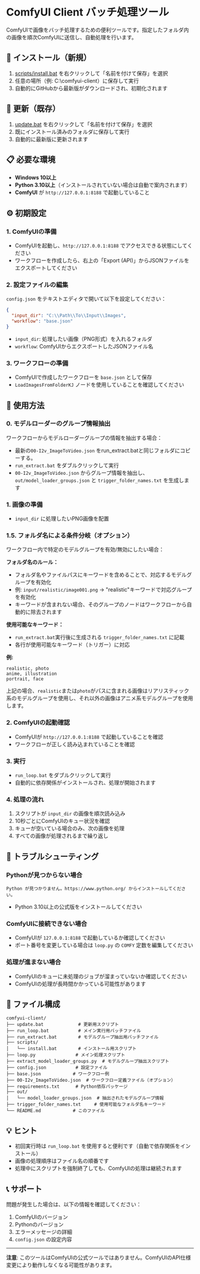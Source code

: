 # ComfyUI Client バッチ処理ツール

ComfyUIで画像をバッチ処理するための便利ツールです。指定したフォルダ内の画像を順次ComfyUIに送信し、自動処理を行います。

## 🚀 インストール（新規）

1. [scripts/install.bat](https://raw.githubusercontent.com/kahukumumon/comfyui-client/refs/heads/main/scripts/install.bat) を右クリックして「名前を付けて保存」を選択
2. 任意の場所（例: C:\comfyui-client）に保存して実行
3. 自動的にGitHubから最新版がダウンロードされ、初期化されます

## 🔄 更新（既存）

1. [update.bat](https://raw.githubusercontent.com/kahukumumon/comfyui-client/refs/heads/main/update.bat) を右クリックして「名前を付けて保存」を選択
2. 既にインストール済みのフォルダに保存して実行
3. 自動的に最新版に更新されます

## 📋 必要な環境

- **Windows 10以上**
- **Python 3.10以上**（インストールされていない場合は自動で案内されます）
- **ComfyUI** が `http://127.0.0.1:8188` で起動していること

## ⚙️ 初期設定

### 1. ComfyUIの準備
- ComfyUIを起動し、`http://127.0.0.1:8188` でアクセスできる状態にしてください
- ワークフローを作成したら、右上の「Export (API)」からJSONファイルをエクスポートしてください

### 2. 設定ファイルの編集
`config.json` をテキストエディタで開いて以下を設定してください：

```json
{
  "input_dir": "C:\\Path\\To\\Input\\Images",
  "workflow": "base.json"
}
```

- `input_dir`: 処理したい画像（PNG形式）を入れるフォルダ
- `workflow`: ComfyUIからエクスポートしたJSONファイル名

### 3. ワークフローの準備
- ComfyUIで作成したワークフローを `base.json` として保存
- `LoadImagesFromFolderKJ` ノードを使用していることを確認してください

## 🎯 使用方法

### 0. モデルローダーのグループ情報抽出
ワークフローからモデルローダーグループの情報を抽出する場合：
- 最新の`00-I2v_ImageToVideo.json` をrun_extract.batと同じフォルダにコピーする。
- `run_extract.bat` をダブルクリックして実行
- `00-I2v_ImageToVideo.json` からグループ情報を抽出し、`out/model_loader_groups.json` と `trigger_folder_names.txt` を生成します

### 1. 画像の準備
- `input_dir` に処理したいPNG画像を配置

### 1.5. フォルダ名による条件分岐（オプション）
ワークフロー内で特定のモデルグループを有効/無効にしたい場合：

**フォルダ名のルール：**
- フォルダ名やファイルパスにキーワードを含めることで、対応するモデルグループを有効化
- 例: `input/realistic/image001.png` → "realistic"キーワードで対応グループを有効化
- キーワードが含まれない場合、そのグループのノードはワークフローから自動的に除去されます

**使用可能なキーワード：**
- `run_extract.bat`実行後に生成される `trigger_folder_names.txt` に記載
- 各行が使用可能なキーワード（トリガー）に対応

**例:**
```
realistic, photo
anime, illustration
portrait, face
```

上記の場合、`realistic`または`photo`がパスに含まれる画像はリアリスティック系のモデルグループを使用し、それ以外の画像はアニメ系モデルグループを使用します。

### 2. ComfyUIの起動確認
- ComfyUIが `http://127.0.0.1:8188` で起動していることを確認
- ワークフローが正しく読み込まれていることを確認

### 3. 実行
- `run_loop.bat` をダブルクリックして実行
- 自動的に依存関係がインストールされ、処理が開始されます

### 4. 処理の流れ
1. スクリプトが `input_dir` の画像を順次読み込み
2. 10秒ごとにComfyUIのキュー状況を確認
3. キューが空いている場合のみ、次の画像を処理
4. すべての画像が処理されるまで繰り返し

## 🔧 トラブルシューティング

### Pythonが見つからない場合
```
Python が見つかりません。https://www.python.org/ からインストールしてください。
```
- Python 3.10以上の公式版をインストールしてください

### ComfyUIに接続できない場合
- ComfyUIが `127.0.0.1:8188` で起動しているか確認してください
- ポート番号を変更している場合は `loop.py` の `COMFY` 定数を編集してください

### 処理が進まない場合
- ComfyUIのキューに未処理のジョブが溜まっていないか確認してください
- ComfyUIの処理が長時間かかっている可能性があります

## 📁 ファイル構成

```
comfyui-client/
├── update.bat             # 更新用スクリプト
├── run_loop.bat           # メイン実行用バッチファイル
├── run_extract.bat        # モデルグループ抽出用バッチファイル
├── scripts/
│   └── install.bat        # インストール用スクリプト
├── loop.py               # メイン処理スクリプト
├── extract_model_loader_groups.py  # モデルグループ抽出スクリプト
├── config.json           # 設定ファイル
├── base.json            # ワークフロー例
├── 00-I2v_ImageToVideo.json  # ワークフロー定義ファイル（オプション）
├── requirements.txt      # Python依存パッケージ
├── out/
│   └── model_loader_groups.json  # 抽出されたモデルグループ情報
├── trigger_folder_names.txt     # 使用可能なフォルダ名キーワード
└── README.md            # このファイル
```

## 💡 ヒント

- 初回実行時は `run_loop.bat` を使用すると便利です（自動で依存関係をインストール）
- 画像の処理順序はファイル名の順番です
- 処理中にスクリプトを強制終了しても、ComfyUIの処理は継続されます

## 📞 サポート

問題が発生した場合は、以下の情報を確認してください：
1. ComfyUIのバージョン
2. Pythonのバージョン
3. エラーメッセージの詳細
4. `config.json` の設定内容

---

**注意**: このツールはComfyUIの公式ツールではありません。ComfyUIのAPI仕様変更により動作しなくなる可能性があります。
